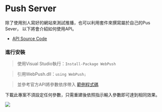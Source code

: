 # Push Server
除了使用別人寫好的網站來測試推播，也可以利用套件來撰寫屬於自己的Pus Sever，
以下將會介紹如何使用API。


* [API Source Code](https://github.com/web-push-libs/web-push-csharp)

### 進行安裝
>使用Visual Studio執行：`Install-Package WebPush`

>引用WebPush.dll：`using WebPush;`

>並參考官方API將參數依序帶入 [範例程式碼](https://github.com/web-push-libs/web-push-csharp#usage)

下載此專案不須設定任何參數，只需重建後依照指示輸入參數即可達到相同效果。

![](https://i.imgur.com/6gCt4HB.png)

